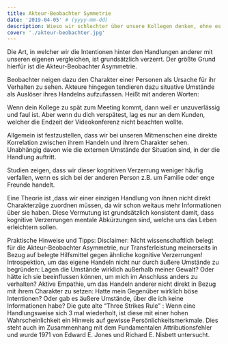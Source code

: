 ```yaml
---
title: Akteur-Beobachter Symmetrie
date: '2019-04-05' # (yyyy-mm-dd)
description: Wieso wir schlechter über unsere Kollegen denken, ohne es zu wollen
cover: './akteur-beobachter.jpg'
---
```


Die Art, in welcher wir die Intentionen hinter den Handlungen anderer mit unseren eigenen vergleichen, ist grundsätzlich verzerrt.
Der größte Grund hierfür ist die Akteur-Beobachter Asymmetrie.

Beobachter neigen dazu den Charakter einer Personen als Ursache für ihr Verhalten zu sehen.
Akteure hingegen tendieren dazu situative Umstände als Auslöser ihres Handelns aufzufassen.
Heißt mit anderen Worten:

Wenn dein Kollege zu spät zum Meeting kommt, dann weil er unzuverlässig und faul ist.
Aber wenn du dich verspätest, lag es nur an dem Kunden, welcher die Endzeit der Videokonferenz nicht beachten wollte.


Allgemein ist festzustellen, dass wir bei unseren Mitmenschen eine direkte Korrelation zwischen ihrem Handeln und ihrem Charakter sehen.
Unabhängig davon wie die externen Umstände der Situation sind, in der die Handlung auftritt.

Studien zeigen, dass wir dieser kognitiven Verzerrung weniger häufig verfallen, wenn es sich bei der anderen Person z.B. um Familie oder enge Freunde handelt.

Eine Theorie ist ,dass wir einer einzigen Handlung von ihnen nicht direkt Charakterzüge zuordnen müssen, da wir schon weitaus mehr Informationen über sie haben. Diese Vermutung ist grundsätzlich konsistent damit, dass kognitive Verzerrungen mentale Abkürzungen sind, welche uns das Leben erleichtern sollen.

Praktische Hinweise und Tipps:
Disclaimer: Nicht wissenschaftlich belegt für die Akteur-Beobachter Asymmetrie, nur Transferleistung meinerseits in Bezug auf belegte Hilfsmittel gegen ähnliche kognitive Verzerrungen!
Introspektion, um das eigene Handeln nicht nur durch äußere Umstände zu begründen: 
Lagen die Umstände wirklich außerhalb meiner Gewalt? 
Oder hätte ich sie beeinflussen können, um mich im Anschluss anders zu verhalten?
Aktive Empathie, um das Handeln anderer nicht direkt in Bezug mit ihrem Charakter zu setzen:
Hatte mein Gegenüber wirklich böse Intentionen? 
Oder gab es äußere Umstände, über die ich keine Informationen habe?
Die gute alte “Three Strikes Rule” : 
Wenn eine Handlungsweise sich 3 mal wiederholt, ist diese mit einer hohen Wahrscheinlichkeit ein Hinweis auf gewisse Persönlichkeitsmerkmale.
Dies steht auch im Zusammenhang mit dem Fundamentalen Attributionsfehler und wurde 1971 von Edward E. Jones und Richard E. Nisbett untersucht.